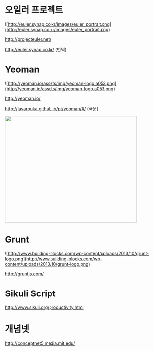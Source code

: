 # 오일러 프로젝트

![http://euler.synap.co.kr/images/euler_portrait.png](http://euler.synap.co.kr/images/euler_portrait.png)

http://projecteuler.net/

http://euler.synap.co.kr/ (번역)


# Yeoman

![http://yeoman.io/assets/img/yeoman-logo.a053.png](http://yeoman.io/assets/img/yeoman-logo.a053.png)

http://yeoman.io/

http://javarouka.github.io/pt/yeoman/#/ (국문)

<a href='http://www.youtube.com/watch?feature=player_embedded&v=zBt2g9ekiug' target='_blank'><img src='http://img.youtube.com/vi/zBt2g9ekiug/0.jpg' width='425' height=344 /></a>

# Grunt

![http://www.building-blocks.com/wp-content/uploads/2013/10/grunt-logo.png](http://www.building-blocks.com/wp-content/uploads/2013/10/grunt-logo.png)

http://gruntjs.com/

# Sikuli Script

http://www.sikuli.org/productivity.html

# 개념넷

http://conceptnet5.media.mit.edu/